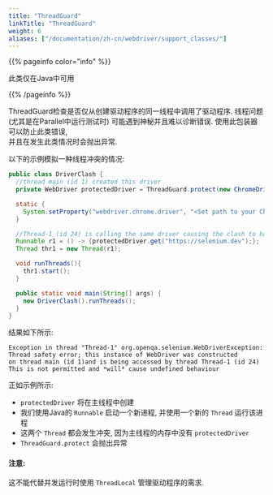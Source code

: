 ```yaml
---
title: "ThreadGuard"
linkTitle: "ThreadGuard"
weight: 6
aliases: ["/documentation/zh-cn/webdriver/support_classes/"]
---
```


{{% pageinfo color="info" %}}
<p class="lead">
  此类仅在Java中可用
</p>
{{% /pageinfo %}}

ThreadGuard检查是否仅从创建驱动程序的同一线程中调用了驱动程序. 
线程问题 (尤其是在Parallel中运行测试时)
可能遇到神秘并且难以诊断错误. 
使用此包装器可以防止此类错误,  
并且在发生此类情况时会抛出异常.

以下的示例模拟一种线程冲突的情况:

```java
public class DriverClash {
  //thread main (id 1) created this driver
  private WebDriver protectedDriver = ThreadGuard.protect(new ChromeDriver());

  static {
    System.setProperty("webdriver.chrome.driver", "<Set path to your Chromedriver>");
  }

  //Thread-1 (id 24) is calling the same driver causing the clash to happen
  Runnable r1 = () -> {protectedDriver.get("https://selenium.dev");};
  Thread thr1 = new Thread(r1);

  void runThreads(){
    thr1.start();
  }

  public static void main(String[] args) {
    new DriverClash().runThreads();
  }
}
```

结果如下所示:

```text
Exception in thread "Thread-1" org.openqa.selenium.WebDriverException:
Thread safety error; this instance of WebDriver was constructed
on thread main (id 1)and is being accessed by thread Thread-1 (id 24)
This is not permitted and *will* cause undefined behaviour

```
正如示例所示:

 * `protectedDriver` 将在主线程中创建
 *  我们使用Java的 `Runnable` 启动一个新进程,  并使用一个新的 `Thread` 运行该进程
 *  这两个 `Thread` 都会发生冲突,  因为主线程的内存中没有 `protectedDriver`
 * `ThreadGuard.protect` 会抛出异常
 
#### 注意:

这不能代替并发运行时使用 `ThreadLocal` 管理驱动程序的需求.

